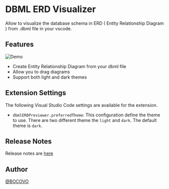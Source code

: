 # DBML ERD Visualizer

Allow to visualize the database schema in ERD ( Entity Relationship Diagram ) from .dbml file in your vscode.

## Features

![Demo](https://github.com/BOCOVO/db-schema-visualizer/assets/51182814/a59fd0c0-246d-4f00-be39-9885d88b8b85)

- Create Entity Relationship Diagram from your dbml file
- Allow you to drag diagrams
- Support both light and dark themes

## Extension Settings

The following Visual Studio Code settings are available for the extension.

- `dbmlERDPreviewer.preferredTheme`: This configuration define the theme to use. There are two different theme the `light` and `dark`. The default theme is `dark`.

## Release Notes

Release notes are [here](./CHANGELOG.md)

## Author

[@BOCOVO](https://github.com/BOCOVO)
